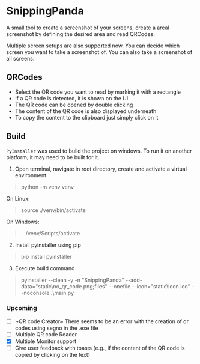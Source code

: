 # SnippingPanda
A small tool to create a screenshot of your screens, create a areal screenshot by defining the desired area and read QRCodes. 

Multiple screen setups are also supported now. You can decide which screen you want to take a screenshot of. You can also take a screenshot of all screens.

## QRCodes
- Select the QR code you want to read by marking it with a rectangle
- If a QR code is detected, it is shown on the UI
- The QR code can be opened by double clicking
- The content of the QR code is also displayed underneath
- To copy the content to the clipboard just simply click on it

## Build
`PyInstaller` was used to build the project on windows. To run it on another platform, it may need to be built for it. 

1. Open terminal, navigate in root directory, create and activate a virtual environment
> python -m venv venv

On Linux:
> source ./venv/bin/activate

On Windows:
> . ./venv/Scripts/activate

2. Install pyinstaller using pip
> pip install pyinstaller

3. Execute build command
> pyinstaller --clean -y -n "SnippingPanda" --add-data="static\no_qr_code.png;files" --onefile --icon="static\icon.ico" --noconsole .\main.py

### Upcoming
- [ ] ~QR code Creator~ There seems to be an error with the creation of qr codes using segno in the .exe file
- [ ] Multiple QR code Reader
- [X] Multiple Monitor support
- [ ] Give user feedback with toasts (e.g., if the content of the QR code is copied by clicking on the text)
